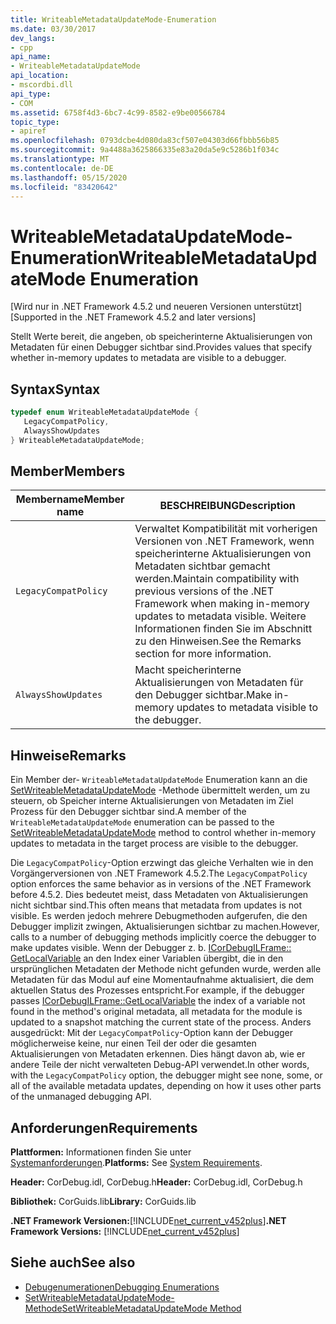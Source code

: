 ```yaml
---
title: WriteableMetadataUpdateMode-Enumeration
ms.date: 03/30/2017
dev_langs:
- cpp
api_name:
- WriteableMetadataUpdateMode
api_location:
- mscordbi.dll
api_type:
- COM
ms.assetid: 6758f4d3-6bc7-4c99-8582-e9be00566784
topic_type:
- apiref
ms.openlocfilehash: 0793dcbe4d080da83cf507e04303d66fbbb56b85
ms.sourcegitcommit: 9a4488a3625866335e83a20da5e9c5286b1f034c
ms.translationtype: MT
ms.contentlocale: de-DE
ms.lasthandoff: 05/15/2020
ms.locfileid: "83420642"
---
```

# <a name="writeablemetadataupdatemode-enumeration"></a><span data-ttu-id="6b108-102">WriteableMetadataUpdateMode-Enumeration</span><span class="sxs-lookup"><span data-stu-id="6b108-102">WriteableMetadataUpdateMode Enumeration</span></span>
<span data-ttu-id="6b108-103">[Wird nur in .NET Framework 4.5.2 und neueren Versionen unterstützt]</span><span class="sxs-lookup"><span data-stu-id="6b108-103">[Supported in the .NET Framework 4.5.2 and later versions]</span></span>  
  
 <span data-ttu-id="6b108-104">Stellt Werte bereit, die angeben, ob speicherinterne Aktualisierungen von Metadaten für einen Debugger sichtbar sind.</span><span class="sxs-lookup"><span data-stu-id="6b108-104">Provides values that specify whether in-memory updates to metadata are visible to a debugger.</span></span>  
  
## <a name="syntax"></a><span data-ttu-id="6b108-105">Syntax</span><span class="sxs-lookup"><span data-stu-id="6b108-105">Syntax</span></span>  
  
```cpp
typedef enum WriteableMetadataUpdateMode {  
   LegacyCompatPolicy,  
   AlwaysShowUpdates  
} WriteableMetadataUpdateMode;  
```  
  
## <a name="members"></a><span data-ttu-id="6b108-106">Member</span><span class="sxs-lookup"><span data-stu-id="6b108-106">Members</span></span>  
  
|<span data-ttu-id="6b108-107">Membername</span><span class="sxs-lookup"><span data-stu-id="6b108-107">Member name</span></span>|<span data-ttu-id="6b108-108">BESCHREIBUNG</span><span class="sxs-lookup"><span data-stu-id="6b108-108">Description</span></span>|  
|-----------------|-----------------|  
|`LegacyCompatPolicy`|<span data-ttu-id="6b108-109">Verwaltet Kompatibilität mit vorherigen Versionen von .NET Framework, wenn speicherinterne Aktualisierungen von Metadaten sichtbar gemacht werden.</span><span class="sxs-lookup"><span data-stu-id="6b108-109">Maintain compatibility with previous versions of the .NET Framework when making in-memory updates to metadata visible.</span></span> <span data-ttu-id="6b108-110">Weitere Informationen finden Sie im Abschnitt zu den Hinweisen.</span><span class="sxs-lookup"><span data-stu-id="6b108-110">See the Remarks section for more information.</span></span>|  
|`AlwaysShowUpdates`|<span data-ttu-id="6b108-111">Macht speicherinterne Aktualisierungen von Metadaten für den Debugger sichtbar.</span><span class="sxs-lookup"><span data-stu-id="6b108-111">Make in-memory updates to metadata visible to the debugger.</span></span>|  
  
## <a name="remarks"></a><span data-ttu-id="6b108-112">Hinweise</span><span class="sxs-lookup"><span data-stu-id="6b108-112">Remarks</span></span>  
 <span data-ttu-id="6b108-113">Ein Member der- `WriteableMetadataUpdateMode` Enumeration kann an die [SetWriteableMetadataUpdateMode](icordebugprocess7-setwriteablemetadataupdatemode-method.md) -Methode übermittelt werden, um zu steuern, ob Speicher interne Aktualisierungen von Metadaten im Ziel Prozess für den Debugger sichtbar sind.</span><span class="sxs-lookup"><span data-stu-id="6b108-113">A member of the `WriteableMetadataUpdateMode` enumeration can be passed to the [SetWriteableMetadataUpdateMode](icordebugprocess7-setwriteablemetadataupdatemode-method.md) method to control whether in-memory updates to metadata in the target process are visible to the debugger.</span></span>  
  
 <span data-ttu-id="6b108-114">Die `LegacyCompatPolicy`-Option erzwingt das gleiche Verhalten wie in den Vorgängerversionen von .NET Framework 4.5.2.</span><span class="sxs-lookup"><span data-stu-id="6b108-114">The `LegacyCompatPolicy` option enforces the same behavior as in versions of the .NET Framework before 4.5.2.</span></span> <span data-ttu-id="6b108-115">Dies bedeutet meist, dass Metadaten von Aktualisierungen nicht sichtbar sind.</span><span class="sxs-lookup"><span data-stu-id="6b108-115">This often means that metadata from updates is not visible.</span></span> <span data-ttu-id="6b108-116">Es werden jedoch mehrere Debugmethoden aufgerufen, die den Debugger implizit zwingen, Aktualisierungen sichtbar zu machen.</span><span class="sxs-lookup"><span data-stu-id="6b108-116">However, calls to a number of debugging methods implicitly coerce the debugger to make updates visible.</span></span> <span data-ttu-id="6b108-117">Wenn der Debugger z. b. [ICorDebugILFrame:: GetLocalVariable](icordebugilframe-getlocalvariable-method.md) an den Index einer Variablen übergibt, die in den ursprünglichen Metadaten der Methode nicht gefunden wurde, werden alle Metadaten für das Modul auf eine Momentaufnahme aktualisiert, die dem aktuellen Status des Prozesses entspricht.</span><span class="sxs-lookup"><span data-stu-id="6b108-117">For example, if the debugger passes [ICorDebugILFrame::GetLocalVariable](icordebugilframe-getlocalvariable-method.md) the index of a variable not found in the method's original metadata, all metadata for the module is updated to a snapshot matching the current state of the process.</span></span> <span data-ttu-id="6b108-118">Anders ausgedrückt: Mit der `LegacyCompatPolicy`-Option kann der Debugger möglicherweise keine, nur einen Teil der oder die gesamten Aktualisierungen von Metadaten erkennen. Dies hängt davon ab, wie er andere Teile der nicht verwalteten Debug-API verwendet.</span><span class="sxs-lookup"><span data-stu-id="6b108-118">In other words, with the `LegacyCompatPolicy` option, the debugger might see none, some, or all of the available metadata updates, depending on how it uses other parts of the unmanaged debugging API.</span></span>  
  
## <a name="requirements"></a><span data-ttu-id="6b108-119">Anforderungen</span><span class="sxs-lookup"><span data-stu-id="6b108-119">Requirements</span></span>  
 <span data-ttu-id="6b108-120">**Plattformen:** Informationen finden Sie unter [Systemanforderungen](../../get-started/system-requirements.md).</span><span class="sxs-lookup"><span data-stu-id="6b108-120">**Platforms:** See [System Requirements](../../get-started/system-requirements.md).</span></span>  
  
 <span data-ttu-id="6b108-121">**Header:** CorDebug.idl, CorDebug.h</span><span class="sxs-lookup"><span data-stu-id="6b108-121">**Header:** CorDebug.idl, CorDebug.h</span></span>  
  
 <span data-ttu-id="6b108-122">**Bibliothek:** CorGuids.lib</span><span class="sxs-lookup"><span data-stu-id="6b108-122">**Library:** CorGuids.lib</span></span>  
  
 <span data-ttu-id="6b108-123">**.NET Framework Versionen:**[!INCLUDE[net_current_v452plus](../../../../includes/net-current-v452plus-md.md)]</span><span class="sxs-lookup"><span data-stu-id="6b108-123">**.NET Framework Versions:** [!INCLUDE[net_current_v452plus](../../../../includes/net-current-v452plus-md.md)]</span></span>  
  
## <a name="see-also"></a><span data-ttu-id="6b108-124">Siehe auch</span><span class="sxs-lookup"><span data-stu-id="6b108-124">See also</span></span>

- [<span data-ttu-id="6b108-125">Debugenumerationen</span><span class="sxs-lookup"><span data-stu-id="6b108-125">Debugging Enumerations</span></span>](debugging-enumerations.md)
- [<span data-ttu-id="6b108-126">SetWriteableMetadataUpdateMode-Methode</span><span class="sxs-lookup"><span data-stu-id="6b108-126">SetWriteableMetadataUpdateMode Method</span></span>](icordebugprocess7-setwriteablemetadataupdatemode-method.md)
